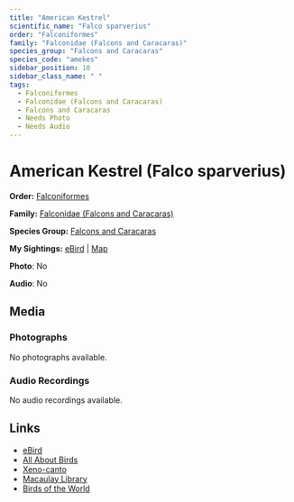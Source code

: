 ```yaml
---
title: "American Kestrel"
scientific_name: "Falco sparverius"
order: "Falconiformes"
family: "Falconidae (Falcons and Caracaras)"
species_group: "Falcons and Caracaras"
species_code: "amekes"
sidebar_position: 10
sidebar_class_name: " "
tags: 
  - Falconiformes
  - Falconidae (Falcons and Caracaras)
  - Falcons and Caracaras
  - Needs Photo
  - Needs Audio
---
```


# American Kestrel (Falco sparverius)

**Order:** [Falconiformes](/tags/falconiformes)

**Family:** [Falconidae (Falcons and Caracaras)](/tags/falconidae-falcons-and-caracaras)

**Species Group:** [Falcons and Caracaras](/tags/falcons-and-caracaras)

**My Sightings:** [eBird](https://ebird.org/lifelist?r=world&time=life&spp=amekes) | [Map](/map?species_code=amekes)

**Photo**: No 

**Audio**: No

## Media
### Photographs
No photographs available.

### Audio Recordings
No audio recordings available.

## Links
* [eBird](https://ebird.org/species/amekes) 
* [All About Birds](https://www.allaboutbirds.org/guide/amekes) 
* [Xeno-canto](https://www.xeno-canto.org/species/falco-sparverius) 
* [Macaulay Library](https://search.macaulaylibrary.org/catalog?taxonCode=amekes&sort=rating_rank_desc)
* [Birds of the World](https://birdsoftheworld.org/bow/species/amekes)
